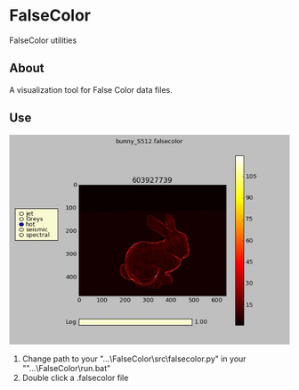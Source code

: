 # FalseColor
FalseColor utilities

## About
A visualization tool for False Color data files.

## Use
<p align="center"><img src="https://github.com/matt77hias/FalseColor/blob/master/res/Example.png" ></p>

1. Change path to your "...\FalseColor\src\falsecolor.py" in your ""...\FalseColor\run.bat"
2. Double click a .falsecolor file
